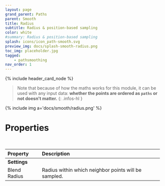 ```yaml
---
layout: page
grand_parent: Paths
parent: Smooth
title: Radius
subtitle: Radius & position-based sampling
color: white
#summary: Radius & position-based sampling
splash: icons/icon_path-smooth.svg
preview_img: docs/splash-smooth-radius.png
toc_img: placeholder.jpg
tagged: 
    - pathsmoothing
nav_order: 1
---
```


{% include header_card_node %}


> Note that because of how the maths works for this module, it can be used with any input data: **whether the points are ordered as `paths` or not doesn't matter.**
{: .infos-hl }

{% include img a='docs/smooth/radius.png' %} 

# Properties
<br>

| Property       | Description          |
|:-------------|:------------------|
|**Settings**||
| Blend Radius           | Radius within which neighbor points will be sampled. |

